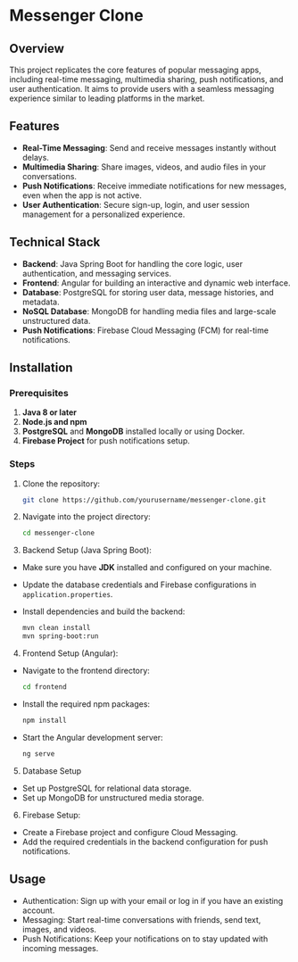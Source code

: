 # Messenger Clone

## Overview

This project replicates the core features of popular messaging apps, including real-time messaging, multimedia sharing, push notifications, and user authentication. It aims to provide users with a seamless messaging experience similar to leading platforms in the market.

## Features

- **Real-Time Messaging**: Send and receive messages instantly without delays.
- **Multimedia Sharing**: Share images, videos, and audio files in your conversations.
- **Push Notifications**: Receive immediate notifications for new messages, even when the app is not active.
- **User Authentication**: Secure sign-up, login, and user session management for a personalized experience.

## Technical Stack

- **Backend**: Java Spring Boot for handling the core logic, user authentication, and messaging services.
- **Frontend**: Angular for building an interactive and dynamic web interface.
- **Database**: PostgreSQL for storing user data, message histories, and metadata.
- **NoSQL Database**: MongoDB for handling media files and large-scale unstructured data.
- **Push Notifications**: Firebase Cloud Messaging (FCM) for real-time notifications.

## Installation

### Prerequisites

1. **Java 8 or later**
2. **Node.js and npm**
3. **PostgreSQL** and **MongoDB** installed locally or using Docker.
4. **Firebase Project** for push notifications setup.

### Steps

1. Clone the repository:
   ```bash
   git clone https://github.com/yourusername/messenger-clone.git

2. Navigate into the project directory:

   ```bash
   cd messenger-clone

3. Backend Setup (Java Spring Boot):

- Make sure you have **JDK** installed and configured on your machine.
- Update the database credentials and Firebase configurations in `application.properties`.
- Install dependencies and build the backend:

   ```bash
   mvn clean install
   mvn spring-boot:run

4. Frontend Setup (Angular):

- Navigate to the frontend directory:

   ```bash
   cd frontend

- Install the required npm packages:
   
   ```bash
   npm install

- Start the Angular development server:

   ```bash
   ng serve

5. Database Setup

- Set up PostgreSQL for relational data storage.
- Set up MongoDB for unstructured media storage.

6. Firebase Setup:

- Create a Firebase project and configure Cloud Messaging.
- Add the required credentials in the backend configuration for push notifications.

## Usage

- Authentication: Sign up with your email or log in if you have an existing account.
- Messaging: Start real-time conversations with friends, send text, images, and videos.
- Push Notifications: Keep your notifications on to stay updated with incoming messages.
